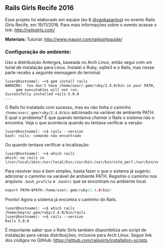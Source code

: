 ## Rails Girls Recife 2016

Esse projeto foi elaborado em equipe (eu & [@yankasantos](https://github.com/yankasantos)) no evento Rails Girls Recife, em 19/11/2016.
Para mais informações sobre o evento acesse o link: http://railsgirls.com/


<b> Materiais: </b> 
Tutorial: http://www.maujor.com/railsgirlsguide/

### Configuração do ambiente:
  
Uso a distribuição Antergos, baseada no Arch Linux, então segui com um torial de instalação para Linux. Instalei o Ruby, sqlite3 e o Rails, mas nesse parte recebo a seguinte mensagem do terminal:
 ```
[user@hostname]: ~>$ gem install rails
WARNING:  You don't have /home/user/.gem/ruby/2.4.0/bin in your PATH,
	  gem executables will not run.
Successfully installed rails-5.0.0
...
```
O Rails foi instalado com sucesso, mas eu não tinha o caminho ```/home/user/.gem/ruby/2.4.0/bin``` adcionado na variável de ambiente PATH. E qual o problema? É que quando tentanva *chamar* o Rails o sistema não o encontra. Veja o que acontecia quando eu tentava verificar a versão:
```
[user@hostname]: ~>$ rails --version
bash: rails: comando não encontrado
```
Ou quando tentava verificar a localização:
```
[user@hostname]: ~>$ which rails
which: no rails in (/usr/local/sbin:/usr/local/bin:/usr/bin:/usr/bin/site_perl:/usr/bin/vendor_perl:/usr/bin/core_perl)
```

Para resolver isso é bem simples, basta fazer o que o sistema já sugeriu: adicionar o caminho na variável de ambiente PATH. Registrei o caminho nos arquivos ```.bash_profile``` e ```.bashrc``` que se encontram no ambiente local.

```c
export PATH=$PATH:/home/user/.gem/ruby/2.4.0/bin/
```

Pronto! Agora o sistema já encontra o caminho do Rails.

```
[user@hostname]: ~>$ which rails
/home/mayra/.gem/ruby/2.4.0/bin/rails
[user@hostname]: ~>$ rails --version
Rails 5.0.0

```

É importante saber que o Rails Girls também disponibiliza um script de instalação para várias distribuições, inclusive para Arch Linux. Segue link dos códigos no GitHub: https://github.com/railsgirls/installation-scripts.
